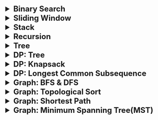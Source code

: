 <details >
 <summary style="font-size: x-large; font-weight: bold">Binary Search</summary>

<details >
 <summary style="font-size: large; font-weight: bold">Concept</summary>

![BinarySearch_1.jpg](images/BinarySearch_1.jpg)
</details>


<details >
 <summary style="font-size: large; font-weight: bold">Important Examples</summary>

<details >
 <summary style="font-size: medium; font-weight: bold">1. First & Last Occurrence of a Element / Count of an Element</summary>

![BinarySearch_2.jpg](images/BinarySearch_2.jpg)
</details>


<details >
 <summary style="font-size: medium; font-weight: bold">2. Number of times a Sorted Array is Rotated</summary>

![img_3.png](img_3.png)
</details>


<details >
 <summary style="font-size: medium; font-weight: bold">3. Find element in Rotated Sorted Array</summary>

![img_4.png](img_4.png)
</details>


<details >
 <summary style="font-size: medium; font-weight: bold">4. Searching in a Nearly Sorted Array</summary>

![img_5.png](img_5.png)
</details>


<details >
 <summary style="font-size: medium; font-weight: bold">5. Find position of an element in a Infinite Sorted Array</summary>

![img_6.png](img_6.png)
</details>


<details >
 <summary style="font-size: medium; font-weight: bold">6. Index of First 1 in a Binary Sorted Infinite Array</summary>

![img_7.png](img_7.png)
</details>


<details >
 <summary style="font-size: medium; font-weight: bold">8. Peak Element</summary>

![img_8.png](img_8.png)
</details>


<details >
 <summary style="font-size: medium; font-weight: bold">9. Find Maximum element in Bitonic Array</summary>

![img_9.png](img_9.png)
</details>


<details >
 <summary style="font-size: medium; font-weight: bold">10. Search an element in Bitonic Array</summary>

![img_10.png](img_10.png)
</details>

<details >
 <summary style="font-size: medium; font-weight: bold">11. Search in Row-wise & Column-wise Sorted Array</summary>

![img_11.png](img_11.png)
</details>

</details>

</details>





<details >
 <summary style="font-size: x-large; font-weight: bold">Sliding Window</summary>

<details >
 <summary style="font-size: large; font-weight: bold">Concept</summary>

![img_12.png](img_12.png)

### Fixed Size Window Template
![img_13.png](img_13.png)

### Variable Size Window Template
![img_14.png](img_14.png)

</details>


<details >
 <summary style="font-size: large; font-weight: bold">Important Examples</summary>

<details >
 <summary style="font-size: medium; font-weight: bold">1. Maximum Sum Subarray of Size K</summary>

![img_15.png](img_15.png)
</details>


<details >
 <summary style="font-size: medium; font-weight: bold">2. First -ve number in every window of size K</summary>

![img_16.png](img_16.png)
</details>


<details >
 <summary style="font-size: medium; font-weight: bold">3. Minimum Window Substring</summary>

- Using variable sliding window
- Time - O(|s|)
- Space - O(|t|)
- Very good question

**Identification :**
1. Involves string & substring
2. Condition given
3. Minimize window size K



</details>

</details>

</details>







<details >
 <summary style="font-size: x-large; font-weight: bold">Stack</summary>

<details >
 <summary style="font-size: large; font-weight: bold">Concept</summary>

![Stack_1.jpg](images/Stack_1.jpg)

**Identification:**
1. There is high probability that stack questions are on `ARRAY`.
2. Reducing time complexity from `O(n ^ 2) to O(n)`
3. Two FOR loop where `j is dependent on i`.
</details>


<details >
 <summary style="font-size: large; font-weight: bold">Important Examples</summary>

<details >
 <summary style="font-size: medium; font-weight: bold">1. Nearest Greater to Right / Next Largest Element</summary>

![Stack_2.jpg](images/Stack_2.jpg)
![Stack_3.jpg](images/Stack_3.jpg)
</details>


<details >
 <summary style="font-size: medium; font-weight: bold">3. Stock Span Problem</summary>

![Stack_4.jpg](images/Stack_4.jpg)
</details>


<details >
 <summary style="font-size: medium; font-weight: bold">4. Maximum Area Histogram</summary>

![Stack_5.jpg](images/Stack_5.jpg)
</details>


<details >
 <summary style="font-size: medium; font-weight: bold">5. Max Area Rectangle in Binary Matrix</summary>

![Stack_6.jpg](images/Stack_6.jpg)
</details>


<details >
 <summary style="font-size: medium; font-weight: bold">6. Rain Water Trapping</summary>

![Stack_7.jpg](images/Stack_7.jpg)
</details>


<details >
 <summary style="font-size: medium; font-weight: bold">7. Minimum Element in Stack</summary>

![Stack_8.jpg](images/Stack_8.jpg)
![Stack_9.jpg](images/Stack_9.jpg)
![Stack_10.jpg](images/Stack_10.jpg)
</details>

</details>
</details>







<details >
 <summary style="font-size: x-large; font-weight: bold">Recursion</summary>

<details >
 <summary style="font-size: large; font-weight: bold">Concept</summary>

![img.png](img.png)

**Input-Output Method**
![img_1.png](img_1.png)

**IBH(Induction - Base Condition - Hypothesis)**
![img_2.png](img_2.png)

Referred Video: https://youtube.com/playlist?list=PL_z_8CaSLPWeT1ffjiImo0sYTcnLzo-wY&si=0Xck63pHJ1y7DBp4
</details>

<details >
 <summary style="font-size: large; font-weight: bold">Important Examples</summary>

<details >
 <summary style="font-size: medium; font-weight: bold">1. Height of Binary Tree</summary>

![Recursion_3.jpg](images/Recursion_3.jpg)

```js
/**
 * Definition for a binary tree node.
 * function TreeNode(val, left, right) {
 *     this.val = (val===undefined ? 0 : val)
 *     this.left = (left===undefined ? null : left)
 *     this.right = (right===undefined ? null : right)
 * }
 */
/**
 * @param {TreeNode} root
 * @return {number}
 */

 let res = 0;
var maxDepth = function(root) {
    if(!root)
        return 0;

    solve(root);

    const ans = res;
    res = 0;


    return ans;
};

function solve(root) {
    //Base Condition
    if(!root)
        return 0;

    //Hypothesis
    const lh = solve(root.left);
    const rh = solve(root.right);

    //Induction
    const temp = Math.max(lh, rh) + 1;
    res = Math.max(temp, res);

    return temp;
}
```

Leetcode: https://leetcode.com/problems/maximum-depth-of-binary-tree/
Referred Video: https://www.youtube.com/watch?v=aqLTbtWh40E&list=PL_z_8CaSLPWeT1ffjiImo0sYTcnLzo-wY&index=5
</details>

<details >
 <summary style="font-size: medium; font-weight: bold">2. Sort An Array </summary>

![Recursion_4.jpg](images/Recursion_4.jpg)

#### Recursion
```js
/**
 * @param {number[]} nums
 * @return {number[]}
 */
var sortArray = function(nums) {
    //Base Condition
    if(nums.length === 1)
        return nums;
    
    //Hypothesis(reducing input & calling again)
    const temp = nums.pop();
    sortArray(nums);

    //Induction
    insert(nums, temp);
    
    return nums;
};

function insert(arr, val) {
    //Base Condition
    const len = arr.length;
    if(len === 0 || val >= arr[len - 1]){
        arr.push(val);
        return;
    }

    //Hypothesis(reducing input & calling again)
    const temp = arr.pop();
    insert(arr, val);

    //Induction
    arr.push(temp);
}
```

#### Merge Sort

````js
/**
 * @param {number[]} nums
 * @return {number[]}
 */
function sortArray(nums) {
    const len = nums.length;
    mergeSort(0, len - 1, nums);
    
    return nums;
};

function mergeSort(p, r, nums) {
    if(p < r){
        const q = Math.floor((p + r) / 2);
        mergeSort(p, q, nums);
        mergeSort(q + 1, r, nums);
        merge(p, q, r, nums);
    }
}

function merge(p, q, r, nums) {
    const len1 = (q - p) + 2;
    const len2 = (r - q) + 1;

    const arr1 = new Array(len1);
    const arr2 = new Array(len2);

    for(let i = 0; i < len1 - 1; i++){
        arr1[i] = nums[p + i];
    }
    arr1[len1 - 1] = Infinity;


    for(let i = 0; i < len2 - 1; i++){
        arr2[i] = nums[q + i + 1];
    }
    arr2[len2 - 1] = Infinity;

    let i = 0;
    let j = 0;
    let k = p;

    while(k <= r){
        if(arr1[i] <= arr2[j]){
            nums[k] = arr1[i];
            i++;
        }
        else{
            nums[k] = arr2[j];
            j++;
        }
        k++;
    }
}
````
Leetcode: https://leetcode.com/problems/sort-an-array/
<br>
Referred Video: https://www.youtube.com/watch?v=AZ4jEY_JAVc&list=PL_z_8CaSLPWeT1ffjiImo0sYTcnLzo-wY&index=6
</details>


<details >
 <summary style="font-size: medium; font-weight: bold">3. Sort a Stack </summary>

![Recursion_5.jpg](images/Recursion_5.jpg)
![Recursion_6.jpg](images/Recursion_6.jpg)
</details>


<details >
 <summary style="font-size: medium; font-weight: bold">4. Delete Middle Element of a Stack</summary>

![Recursion_7.jpg](images/Recursion_7.jpg)
![Recursion_8.jpg](images/Recursion_8.jpg)

- Using recursion
- Time -` O(n / 2)`
- Space - `O(n / 2)`

1. **Identification :** Deleting without extra space possible only through recursion.
2. **Approach :** Able to reduce the input size to solve the problem, so **IBH**
</details>


<details >
 <summary style="font-size: medium; font-weight: bold">5. Reverse a Stack</summary>

Question: https://www.geeksforgeeks.org/problems/reverse-a-stack/1

![Recursion_9.jpg](images/Recursion_9.jpg)
![Recursion_10.jpg](images/Recursion_10.jpg)

- Time - `O(n)`
- Space - `O(1)` or Auxiliary space - `O(n)`

1. **Identification :** Reversing without extra space only possible with stack.
2. **Approach :** Able to reduce input sixe to solve the problem, so **IBH**.

```js
class Solution {
    //Function to reverse a string.
    reverse(s) {
        //Base Condition
        if(s.length === 0)
            return;
            
        //Hypothesis
        const temp = s.pop();
        this.reverse(s);
        
        //Induction
        this.insert(s, temp);
    }
    
    insert(s, val) {
        //Base Condition
        if(s.length === 0){
            s.push(val);
            return;
        }
        
        //Hypothesis
        const temp = s.pop();
        this.insert(s, val);

        //Induction
        s.push(temp);
    }
}
```


My Java solution(Different from above notes because of question return type, but same time & space complexity)
```js
class Solution
{ 
    
    static ArrayList<Integer> reverse(Stack<Integer> s)
    {
        ArrayList<Integer> res = new ArrayList<>();
        
        return reverseStack(s, res);
    }
    
    static ArrayList<Integer> reverseStack(Stack<Integer> s,
    ArrayList<Integer> res){
        /** Base Condition **/
        if(s.isEmpty())
            return new ArrayList<>();
            
        /** Induction **/
        int temp = s.pop();
        res.add(temp);
            
        /** Hypothesis **/  
        reverseStack(s, res);
        
        return res;
    }
}
```
</details>


<details >
 <summary style="font-size: medium; font-weight: bold">6. Kth Symbol in Grammar</summary>


1. My TLE Solution:
```js
/**
 * @param {number} n
 * @param {number} k
 * @return {number}
 */
 let s = '0';
var kthGrammar = function(n, k) {
    getFullString(1, n);

    const res = Number(s[k - 1]);
    s = '0';

    return res;
};

function getFullString(input, n){
    if(input === n)
        return;

    getFullString(input + 1, n);

    const arr = s.split('');

    s = '';
    for(let a of arr){
        if(a === '0')
            s += '01';
        else
            s += '10';
    }

    return;
}
```

2.

![Recursion_11.jpg](images/Recursion_11.jpg)

- Recursion
- Time - `O(n / 2)`
- Space - Auxiliary space `O( n / 2)`
1. **Identification :** Problem itself is defined **recursively**.
2. **Approach :** Reducing input size we are able to solve the problem, so **IBH**
```js
/**
 * @param {number} n
 * @param {number} k
 * @return {number}
 */
var kthGrammar = function(n, k) {
    //Base Condition
    if(n === 1 && k === 1)
        return 0;

    const mid = Math.floor(Math.pow(2, n - 1) / 2);

    //Induction (Here If else statement is induction)
    if(k <= mid){
        //Hypothesis 
        return kthGrammar(n - 1, k);
    } 
    else{
        //Hypothesis
        /*In case k bigger than mid we need to return Complementary value*/
        return kthGrammar(n - 1, k - mid) === 0 ? 1 : 0;
    }
};
```
</details>


<details >
 <summary style="font-size: medium; font-weight: bold">7. Tower of Hanoi</summary>

![img_31.png](img_31.png)

![Recursion_12.jpg](images/Recursion_12.jpg)

```js
function towerOfHanoi(N){
    solve(1, 2, 3, N);
}

function solve(s, h, d, N){
    //Base Condition
    if(N === 1){
        console.log("Move plate from " + s + " to " + d);
        return;
    }
    
    //Hypothesis
    /* Here we are first moving N - 1 plate from source
    to helper box*/
    solve(s, d, h, N - 1);
    
    //Induction
    console.log("Move plate from " + s + " to " + d);
    /* After we move last plate to right place we will move remaining 
    N - 1 plate from helper to destination*/
    solve(h, s, d, N - 1);
    
    return;
}
```

Input:
```js
console.log("Number of plate = 1");
towerOfHanoi(1);

console.log("");

console.log("Number of plate = 2");
towerOfHanoi(2);

console.log("");

console.log("Number of plate = 3");
towerOfHanoi(3);
```

Output:
```bash
Number of plate = 1
Move plate from 1 to 3

Number of plate = 2
Move plate from 1 to 2
Move plate from 1 to 3
Move plate from 2 to 3

Number of plate = 3
Move plate from 1 to 3
Move plate from 1 to 2
Move plate from 3 to 2
Move plate from 1 to 3
Move plate from 2 to 1
Move plate from 2 to 3
Move plate from 1 to 3
```

Visual: https://www.mathsisfun.com/games/towerofhanoi.html
</details>


<details >
 <summary style="font-size: medium; font-weight: bold">8. Print Subsets / Print Powersets</summary>

Question: https://leetcode.com/problems/subsets/description/
![img_32.png](img_32.png)

**Recursive Solution:**

![Recursion_13.jpg](images/Recursion_13.jpg)

- Time - `O(2 ^ N)`
- Space - Auxiliary Space `O(2 ^ N)`
1. Identification - It involves choice & decision whether to add a value to result list or not, so **recursion**.
2. Approach - It involves decision in each step, so **Input-Output** method.
```js
/**
 * @param {number[]} nums
 * @return {number[][]}
 */
var subsets = function(nums) {
    let res = [];

    solve(nums, [], res);

    return Array.from(res);
};

function solve(input, output, res){
    if(input.length === 0){
        res.push(output);
        return;
    }
        
    const temp = input.shift();
    
    /* using spread operator is important because if same input is
    * passed then second `solve` function won't even run because 
    * input will be empty by the it reaches second `solve`*/
    solve([...input], [...output], res);
    solve([...input], [...output, temp], res);
}
```

**Iterative Solution:**
```js
/**
 * @param {number[]} nums
 * @return {number[][]}
 */
var subsets = function(nums) {
    const res = [];

    res.push([]);

    for(let num of nums){
        const len = res.length;

        for(let i = 0; i < len; i++){
            const subset = [...res[i]];
            subset.push(num);
            res.push(subset);
        }
    }

    return res;
};
```
</details>


<details >
 <summary style="font-size: medium; font-weight: bold">9. Print Unique Subsets & Variations</summary>

Question: https://leetcode.com/problems/subsets-ii/description/
![img_33.png](img_33.png)

**Recursive Solution:**
![Recursion_14.jpg](images/Recursion_14.jpg)

- Time - `O(2 ^ N)`
- Space - Auxiliary space `O(2N * X)`, X = Length of each subset.
1. Identification : In here each step we need to make choice & decision, so recursion
2. Approach : Since in each step we are making decision, so **Input-Output** method

```js
/**
 * @param {number[]} nums
 * @return {number[][]}
 */
var subsetsWithDup = function(nums) {
    const set = new Set();

    solve(nums, [], set);

    const res = [];
    for(let [s] of set.entries())
        res.push(JSON.parse(s));

    return res;
};


function solve(input, output, set){
    if(input.length === 0){
        /* Here two thing to note:-
        1. Since Array are not primitive type hence using Stringifying
        is important to remove duplicate ones.
        2. Also `sorting` is important to get same value when numbers in
        array are shuffled */
        set.add(JSON.stringify(output.sort()));
        return;
    }

    const temp = input.shift();

    solve([...input], [...output], set);
    solve([...input], [...output, temp], set);
}
```

**Iterative Solution:**
```js
/**
 * @param {number[]} nums
 * @return {number[][]}
 */
var subsetsWithDup = function(nums) {
    const set = new Set();
    set.add(JSON.stringify([]))

    for(let num of nums){
        const newSet = new Set(set)

        for(let s of newSet){
            const subset = [...JSON.parse(s)];
            subset.push(num);
            set.add(JSON.stringify(subset.sort()));
        }
    }

    const res = [];

    for(let s of set.keys()){
        res.push(JSON.parse(s));
    }

    return res;
};
```
</details>


<details >
 <summary style="font-size: medium; font-weight: bold">10. Permutation with Spaces</summary>

Question: https://www.geeksforgeeks.org/problems/permutation-with-spaces3627/1
![img_34.png](img_34.png)

![Recursion_15.jpg](images/Recursion_15.jpg)
![Recursion_16.jpg](images/Recursion_16.jpg)

- Time - `O(2 ^ N)`
- Space -
1. Identification : In each step we need to make choice & decision, so recursion
2. Approach : Since each step involves decision, **Input-Output** method

```js
/**
 * @param {string} s
 * @return {string[]}
 */
class Solution {
  permutation(s) {
    const result = [];
    
    this.solve(s.slice(1), s[0], result);
    
    return result;
  }
  
  solve(input, output, result){
      if(input.length === 0){
          result.push(output);
          return;
      }
       
      const c = input[0];
      
      this.solve(input.slice(1), `${output} ${c}`, result);
      this.solve(input.slice(1), `${output}${c}`, result);
  }
}
```
</details>


<details >
 <summary style="font-size: medium; font-weight: bold">11. Permutation with Case Change</summary>

![Recursion_17.jpg](images/Recursion_17.jpg)
</details>


<details >
 <summary style="font-size: medium; font-weight: bold">12. Letter Case Permutation</summary>

Question: https://leetcode.com/problems/letter-case-permutation/description/
![img_35.png](img_35.png)


![Recursion_18.jpg](images/Recursion_18.jpg)
![Recursion_19.jpg](images/Recursion_19.jpg)

- Time - `O(2 ^ N)`
- Space -
1. Identification : In each step we need to make choices & decision, so **recursion**.
2. Approach : Since evry step involves descision making, so **Input-Output** method.

```js
/**
 * @param {string} s
 * @return {string[]}
 */
var letterCasePermutation = function(s) {
    const set = new Set();

    solve(s, '', set);

    return Array.from(set);
};

function solve(input, output, res){
    if(input.length === 0){
        res.add(output);
        return;
    }

    const c = input[0];

    if(c.charAt(0) >= '0' && c.charAt(0) <= '1'){
        solve(input.slice(1), `${output}${c}`, res);
    }
    else{
        solve(input.slice(1), `${output}${c.toLowerCase()}`, res);
        solve(input.slice(1), `${output}${c.toUpperCase()}`, res);
    }
}
```
</details>


<details >
 <summary style="font-size: medium; font-weight: bold">13. Generate All Balanced Parenthesis</summary>

Question: https://leetcode.com/problems/generate-parentheses/description/
![img_36.png](img_36.png)

![Recursion_20.jpg](images/Recursion_20.jpg)
![Recursion_21.jpg](images/Recursion_21.jpg)

- Time -
- Space -
1. Identification : In each step we need to make choice & decision, so recusrion.
2. Approach : Since each step involves decsion making, so **Input-Output** method.
```js
/**
 * @param {number} n
 * @return {string[]}
 */
var generateParenthesis = function(n) {
    const res = [];

    solve(n, n, '', res);

    return res;
};

function solve(open, close, output, res){
    if(open === 0 && close === 0){
        res.push(output);
        return;
    }

    if(open > 0)
        solve(open - 1, close, `${output}(`, res);
    
    if(close > 0 && close > open)
        solve(open, close - 1, `${output})`, res);
}
```
</details>


<details >
 <summary style="font-size: medium; font-weight: bold">14. Print N-bit Binary Numbers having more 1's than 0's for any Prefix</summary>


Question: https://www.geeksforgeeks.org/problems/print-n-bit-binary-numbers-having-more-1s-than-0s0252/1
![img_37.png](img_37.png)

![Recursion_22.jpg](images/Recursion_22.jpg)
![Recursion_23.jpg](images/Recursion_23.jpg)

- Time - `O(2 ^ N)`
- Space - `O(2 ^ N)`
1. Identification : In this we need to make **choices & decision** to whether add 1 or 0 in result string.
2. Approach : Through decision we able to make recusrion tree, so **Input-Output** Method

```js
/**
 * @param {number} N
 * @return {string[]}
*/

class Solution {
    NBitBinary(n){
       let res = [];
       
       this.solve(n, n, n, '', res);
       
       return res;
    }
    
    solve(oneCount, zeroCount, n, output, res){
        if(output.length === n){
            res.push(output);
            return;
        }
        
        this.solve(oneCount - 1, zeroCount, n, `${output}1`, res);
        
        if(zeroCount > oneCount)
            this.solve(oneCount, zeroCount - 1, n, `${output}0`, res);
    }
}
```
</details>

<details >
 <summary style="font-size: medium; font-weight: bold">15. Josephus Problem</summary>


Question: https://www.geeksforgeeks.org/problems/game-of-death-in-a-circle1840/1
![img_38.png](img_38.png)

![Recursion_24.jpg](images/Recursion_24.jpg)

1. Identification : Problem defined recursively, so recursion.
2. Approach : **Recursively defined problem** are mostly solved through **IBH**, also reducing input in each step solves the problem
3. **Note** : Simply reducing input here won't work we need to **modify input** in order apply IBH.

```js
class Solution {
    safePos(n, k) {
        const arr = [];
        
        for(let i = 1; i <= n; i++)
            arr.push(i);
            
        return this.solve(arr, k - 1, 0);
    }
    
    solve(arr, k, start) {
        //Base Condition
        if(arr.length === 1){
            return arr[0];
        }
        
        //Hypothesis
        const pos = (start + k) % arr.length;
        arr.splice(pos, 1);
        
        return this.solve(arr, k, pos);
    }
}
```
</details>

</details>
</details>





<details >
 <summary style="font-size: x-large; font-weight: bold">Tree</summary>

<details >
 <summary style="font-size: large; font-weight: bold">Concept</summary>
</details>


<details >
 <summary style="font-size: large; font-weight: bold">Important Examples</summary>


<details >
 <summary style="font-size: medium; font-weight: bold">01. Vertical Order Traversal & Top/Bottom View Of Binary Tree</summary>


<details >
 <summary style="font-size: small; font-weight: bold">1. Vertical Order Traversal</summary>

Question: https://leetcode.com/problems/vertical-order-traversal-of-a-binary-tree/description/
![img_39.png](img_39.png)

```js
/**
 * Definition for a binary tree node.
 * function TreeNode(val, left, right) {
 *     this.val = (val===undefined ? 0 : val)
 *     this.left = (left===undefined ? null : left)
 *     this.right = (right===undefined ? null : right)
 * }
 */
/**
 * @param {TreeNode} root
 * @return {number[][]}
 */
var verticalTraversal = function(root) {
    const res = [];
    const map = new Map();
    
    populate(root, 0, 0, map);

    /* 1. Since Map retain the sequence it added value, therefore sorting required
       2. We need to write arrow func in sort func because it will sort in alphabetical order*/
    const sortedByOrderMap = new Map([...map.entries()].sort((a, b) => a[0] - b[0]));

    for(let [key, val] of Array.from(sortedByOrderMap.entries())){
        const valLevelArr = val;

        /******* First sorting array value-wise, then in second step level-wise
            (Very important it should be done in this way only) ********/
        /*Below logic will take care same value at same level*/
        valLevelArr.sort((a, b) => a[0] - b[0]);
        valLevelArr.sort((a, b) => a[1] - b[1]);

        const temp = [];
        for(let valLevel of valLevelArr){
            temp.push(valLevel[0]);
        }

        res.push(temp);
    }
    
    return res;
};

function populate(root, order, level, map){
    if(!root)
        return;

    if(!map.has(order))
        map.set(order, []);
    
    map.get(order).push([root.val, level]);

    populate(root.left, order - 1, level + 1, map);
    populate(root.right, order + 1, level + 1, map);
}
```
</details>

<details >
 <summary style="font-size: small; font-weight: bold">2. Bottom View of Binary Tree</summary>

Question: https://www.geeksforgeeks.org/problems/bottom-view-of-binary-tree/1
![img_40.png](img_40.png)

```js
class Solution
{
    //Function to return a list containing the bottom view of the given tree.
    bottomView(root)
    {
        const res = [];
        const map = new Map();
        
        this.populate(root, 0, 0, map);
        
        const mapSortedByOrder = new Map([...map.entries()].sort((a, b) => a[0] - b[0]));
        
        for(let [key, val] of Array.from(mapSortedByOrder.entries())){
            const valLevelArr = val;
            
            // valLevelArr.sort((a, b) => a[0] - b[0]);
            valLevelArr.sort((a, b) => a[1] - b[1]);
            
            res.push(valLevelArr[valLevelArr.length - 1][0]);
        }
        
        return res;
    }
    
    populate(root, order, level, map){
        if(!root)
            return;
            
        if(!map.has(order))
            map.set(order, []);
        
        map.get(order).push([root.data, level]);
        
        this.populate(root.left, order - 1, level + 1, map);
        this.populate(root.right, order + 1, level + 1, map);
    }
}
```
</details>


<details >
 <summary style="font-size: small; font-weight: bold">3. Top View of Binary Tree</summary>

Question: https://www.geeksforgeeks.org/problems/top-view-of-binary-tree/1
![img_41.png](img_41.png)

```js
class Solution
{
    topView(root)
    {
        const res = [];
        const map = new Map();
        
        this.populate(root, 0, 0, map);
        
        const mapSortedByOrder = new Map([...map.entries()].sort((a, b) => a[0] - b[0]));
        
        for(let [key, val] of Array.from(mapSortedByOrder.entries())){
            const valLevelArr = val;
            
            // valLevelArr.sort((a, b) => a[0] - b[0]);
            valLevelArr.sort((a, b) => a[1] - b[1]);
            
            res.push(valLevelArr[0][0]);
        }
        
        return res;
    }
    
    populate(root, order, level, map){
        if(!root)
            return;
            
        if(!map.has(order))
            map.set(order, []);
        
        map.get(order).push([root.data, level]);
        
        this.populate(root.left, order - 1, level + 1, map);
        this.populate(root.right, order + 1, level + 1, map);
    }
}
```
</details>

</details>

<details >
 <summary style="font-size: medium; font-weight: bold">02. Lowest Common Ancestor of a Binary Tree / Binary Search Tree</summary>

### 1. Binary Tree
Question: https://leetcode.com/problems/lowest-common-ancestor-of-a-binary-tree/description/
![img_42.png](img_42.png)

```js
/**
 * Definition for a binary tree node.
 * function TreeNode(val) {
 *     this.val = val;
 *     this.left = this.right = null;
 * }
 */
/**
 * @param {TreeNode} root
 * @param {TreeNode} p
 * @param {TreeNode} q
 * @return {TreeNode}
 */
var lowestCommonAncestor = function(root, p, q) {
    /**Why we are return node as soon as we found because
    if next node is its child then current node itself will be
    returned. If it is not in child node but sibling then node
    parent will be LCA
     */
    if(!root || root === p || root === q)
        return root;

    const left = lowestCommonAncestor(root.left, p, q);
    const right = lowestCommonAncestor(root.right, p, q);

    if(left && right)
        return root;
    
    if(left || right)
        return left ? left : right;

    return null;
};
```


### 2. Binary Search Tree

Question: https://leetcode.com/problems/lowest-common-ancestor-of-a-binary-search-tree/description/
![img_43.png](img_43.png)

**Above Binary solution will also work on BST**
```js
/**
 * Definition for a binary tree node.
 * function TreeNode(val) {
 *     this.val = val;
 *     this.left = this.right = null;
 * }
 */

/**
 * @param {TreeNode} root
 * @param {TreeNode} p
 * @param {TreeNode} q
 * @return {TreeNode}
 */
var lowestCommonAncestor = function(root, p, q) {
    if(!root)
        return root;
    
    const val = root.val

    if(p.val > val && q.val > val)
        return lowestCommonAncestor(root.right, p, q);

    if(p.val < val && q.val < val)
        return lowestCommonAncestor(root.left, p, q);

    return root;
};
```
</details>


<details >
 <summary style="font-size: medium; font-weight: bold">03. Burning Tree</summary>

Question: 
![img_57.png](img_57.png)

Referred Video: https://www.youtube.com/watch?v=2r5wLmQfD6g
```js
/*
class Node
{
    constructor(x){
        this.key=x;
        this.left=null;
        this.right=null;
    }
}
*/
/**
 * @param {Node} root
 * @param {number} target
 * @return {number}
*/
class Solution {
  	minTime(root,target){
  	    let res = 0;
  		const parentMap = new Map();
  		this.fillParentMap(root, parentMap);
  		
  		// console.log("parentMap ", parentMap)
  		
  		const queue = [];
  		const visited = new Map();
  		
  		const targetNode = this.getTargetNode(root, target);
  		// console.log("targetNode : ", targetNode)
  		
  		queue.push([targetNode, 0]);
  	
  		
  		while(queue.length !== 0){
  		    const currTime = queue[0][1];
  		    res = currTime;
  		    
  		    while(queue.length !== 0 && queue[0][1] === currTime){
  		        const [node, time] = queue.shift();
  		        // console.log("node : ", node)
  		        visited.set(node, true);
  		        
  		        if(node.left && !visited.has(node.left))
  		            queue.push([node.left, currTime + 1])
  		            
  		        if(node.right && !visited.has(node.right))
  		            queue.push([node.right, currTime + 1])
  		            
  		        // console.log("parentMap.get(node) : ", parentMap.get(node))
  		        if(parentMap.get(node) && !visited.has(parentMap.get(node)))
  		            queue.push([parentMap.get(node), currTime + 1])
  		    }
  		}
  		
  		return res;
  		
  	}
  	
  	getTargetNode(root, target) {
  	    if(!root)
  	        return null;
  	        
  	    if(root.key === target)
  	        return root
  	        
  	    const l = this.getTargetNode(root.left, target);
  	    const r = this.getTargetNode(root.right, target);
  	    
  	    return l || r;
  	}
  	
  	fillParentMap(root, map) {
  	    if(!root)
  	        return;
  	        
  	    if(root.left)
  	        map.set(root.left, root);
  	        
  	    if(root.right)
  	        map.set(root.right, root);
  	      
  	    this.fillParentMap(root.left, map);
  	    this.fillParentMap(root.right, map);
  	}
}
```
</details>

</details>

</details>








<details >
 <summary style="font-size: x-large; font-weight: bold">DP: Tree</summary>

<details >
 <summary style="font-size: large; font-weight: bold">Concept</summary>

The **diameter of a binary tree** is the length of the longest path between any two nodes in a tree. This path may or may not pass through the root.
![DP On Tree_1.jpg](images/DPOnTree_1.jpg)

**Identification:** To solve this question we need to traverse through each node and on each node we need to check its
left and right tree height to find the longest path. Hence, we need to apply DP on tree here

**General Syntax:**
![DP On Tree_2.jpg](images/DPOnTree_2.jpg)

Points to understand:
1. **Hypothesis**: We don't have to care how we are getting answer from these steps, we just know that 
we will get answer for `left` and `right` **subtree,** and we will use them in an induction step
2. **Induction:** Here we need to check whether the `final result` passes through the `current node` or not
   1. We will first calculate `temp` result 
   2. Then we will compare whether it is better than the result we can get from the `current node` if the `final result` pass through it
   3. Then we will compare with the `final result` and update it accordingly

Referred Video: https://youtube.com/playlist?list=PL_z_8CaSLPWfxJPz2-YKqL9gXWdgrhvdn&si=qpaVRPrWeRK9IA2I
</details>

<details >
 <summary style="font-size: large; font-weight: bold">Important Examples</summary>


<details >
 <summary style="font-size: medium; font-weight: bold">01. Diameter of a Binary Tree</summary>

![DP On Tree_3.jpg](images/DPOnTree_3.jpg)
![DP On Tree_4.jpg](images/DPOnTree_4.jpg)

```js
/**
 * Definition for a binary tree node.
 * function TreeNode(val, left, right) {
 *     this.val = (val===undefined ? 0 : val)
 *     this.left = (left===undefined ? null : left)
 *     this.right = (right===undefined ? null : right)
 * }
 */
/**
 * @param {TreeNode} root
 * @return {number}
 */
 let res = 0;
var diameterOfBinaryTree = function(root) {
    if(!root)
        return 0;

    solve(root);

    /**
    Since each node return height as 1 so we 
    need to reduce 1 from final result
    **/
    const ans = res - 1;

    /**
    Since we are using same variable 
    hence resetting is required
    **/
    res = 0;

    return ans;
};

function solve(root) {
    // BASE CONDITION
    if(!root)
        return 0;

     // HYPOTHESIS
    const lh = solve(root.left);
    const rh = solve(root.right);

      // INDUCTION
    const temp = Math.max(lh, rh) + 1;
    const max = Math.max(temp, lh + rh + 1);
    res = Math.max(res, max);

    return temp;
}
```

Points to understand:
1. **Hypothesis**: We don't have to care how we are getting answer from these steps, we just know that
   we will get answer for `left` and `right` **subtree,** and we will use them in an induction step
2. **Induction:** Here we need to check whether the `final result` passes through the `current node` or not
   1. We will first calculate `temp` result
   2. Then we will compare whether it is better than the result we can get from the `current node` if the `final result` pass through it
   3. Then we will compare with the `final result` and update it accordingly

Leetcode: https://leetcode.com/problems/diameter-of-binary-tree/
</details>


<details >
 <summary style="font-size: medium; font-weight: bold">02. Maximum Path Sum</summary>

### 1. From any node to any node
![DP On Tree_5.jpg](images/DPOnTree_5.jpg)
```js
/**
 * Definition for a binary tree node.
 * function TreeNode(val, left, right) {
 *     this.val = (val===undefined ? 0 : val)
 *     this.left = (left===undefined ? null : left)
 *     this.right = (right===undefined ? null : right)
 * }
 */
/**
 * @param {TreeNode} root
 * @return {number}
 */
 let res = -Infinity;
var maxPathSum = function(root) {
    if(!root)
        return 0;

    solve(root);

    const finalResult = res;
    res = -Infinity;

    return finalResult;
};


function solve(root){
    //Base Condition
    if(!root)
        return 0;

    //Hypothesis
    const l = solve(root.left);
    const r = solve(root.right);

    //Induction
    const temp = Math.max(l, r) + root.val;
    const ans = Math.max(temp, l + r + root.val);
    res = Math.max(res, ans);

    /*Since we need maximum path sum from any node to any node, therefore
    child node can skip sending its value to parent if it is negative*/
    return temp < 0 ? 0 : temp;
}
```

Points to understand:
1. **Hypothesis**: We don't have to care how we are getting answer from these steps, we just know that
   we will get answer for `left` and `right` **subtree,** and we will use them in an induction step
2. **Induction:** Here we need to check whether the `final result` passes through the `current node` or not
   1. We will first calculate `temp` result
   2. Then we will compare whether it is better than the result we can get from the `current node` if the `final result` pass through it
   3. Then we will compare with the `final result` and update it accordingly

Leetcode: https://leetcode.com/problems/binary-tree-maximum-path-sum/description/
<br>
Referred Video: https://www.youtube.com/watch?v=Osz-Vwer6rw&list=PL_z_8CaSLPWfxJPz2-YKqL9gXWdgrhvdn&index=4

### 2. From leaf node to leaf node

```js
/**
 * Definition for a binary tree node.
 * function TreeNode(val, left, right) {
 *     this.val = (val===undefined ? 0 : val)
 *     this.left = (left===undefined ? null : left)
 *     this.right = (right===undefined ? null : right)
 * }
 */
/**
 * @param {TreeNode} root
 * @return {number}
 */
let res = -Infinity;
var maxPathSum = function(root) {
   if(!root)
      return 0;

   solve(root);

   const finalResult = res;
   res = -Infinity;

   return finalResult;
};


function solve(root){
   //Base Condition
   if(!root)
      return 0;

   //Hypothesis
   const l = solve(root.left);
   const r = solve(root.right);

   //Induction
   const temp = Math.max(l, r) + root.val;
   const ans = Math.max(temp, l + r + root.val);
   res = Math.max(res, ans);

   /*Since we need maximum path sum from leaf node to leaf node, therefore
   child node can't skip sending its value to parent if it is negative*/
   return temp;
}
```
**Since we need maximum path sum from leaf node to leaf node, therefore
child node can't skip sending its value to parent if it is negative**

Referred Video: https://www.youtube.com/watch?v=ArNyupe-XH0&list=PL_z_8CaSLPWfxJPz2-YKqL9gXWdgrhvdn&index=5
</details>
</details>

</details>







<details >
 <summary style="font-size: x-large; font-weight: bold">DP: Knapsack</summary>

<details >
 <summary style="font-size: large; font-weight: bold">Concept</summary>

<details >
 <summary style="font-size: medium; font-weight: bold">Hand Written Notes</summary>

![Knapsack_1.jpg](images/Knapsack_1.jpg)
![Knapsack_2.jpg](images/Knapsack_2.jpg)
![Knapsack_3.jpg](images/Knapsack_3.jpg)
![Knapsack_4.jpg](images/Knapsack_4.jpg)
![Knapsack_5.jpg](images/Knapsack_5.jpg)
![Knapsack_6.jpg](images/Knapsack_6.jpg)
![Knapsack_7.jpg](images/Knapsack_7.jpg)
![Knapsack_8.jpg](images/Knapsack_8.jpg)
![Knapsack_9.jpg](images/Knapsack_9.jpg)
![Knapsack_10.jpg](images/Knapsack_10.jpg)
</details>

### Dynamic Programming Introduction
![img_17.png](img_17.png)

### Knapsack Introduction
![img_18.png](img_18.png)

**BASE CONDITION :**
1. Base condition will be near valid/invalid input.
2. Base condition will always be formed in conjuction with both changing variable in problem like
-  ```js
   if(n == 0 || w == 0){ ........ }
   ```

-  ```js
   if(n - 1 == - 1){
        if(sum == 0){ ....... } else { ...... }
   }
   ```
![img_19.png](img_19.png)

**Note : We may need to maintain separate table to know whether DP is filled or not.**

![img_20.png](img_20.png)
![img_21.png](img_21.png)

![Knapsack_16.jpg](images/Knapsack_16.jpg)

</details>


<details >
 <summary style="font-size: large; font-weight: bold">Important Examples</summary>

### 1. 0 / 1 Knapsack
<details >
 <summary style="font-size: medium; font-weight: bold">1. Subset Sum</summary>

Question: https://www.geeksforgeeks.org/problems/subset-sum-problem-1611555638/1
![img_44.png](img_44.png)

![img_22.png](img_22.png)

[//]: # (### Note on Base Case: )

[//]: # (1. Okay Base Case)

[//]: # ()
[//]: # (Below Base case works well in this question, but if at `n = 0` & `sum = 0` )

[//]: # (we would expect different result then below base case will yield wrong result.)

[//]: # (Here expectation is `true` only at this time also hence it works)

[//]: # ()
[//]: # (```js)

[//]: # (/*If Sum is 0 then definetly there will be empty subset*/)

[//]: # ( if&#40;sum === 0&#41;)

[//]: # (  return true;)

[//]: # (  )
[//]: # ( /*If n is 0 and still sum is not 0 then subset does not exist*/)

[//]: # ( if&#40;n === 0 && sum > 0&#41; )

[//]: # (  return false;)

[//]: # (```)

[//]: # ()
[//]: # (2. Much Better Base Case would be)

[//]: # (```js)

[//]: # (/*We check for result only when n is 0, which means)

[//]: # (* we used all array element and then check for sum*/)

[//]: # (if&#40;n === 0&#41;{)

[//]: # (   if&#40;sum === 0&#41;)

[//]: # (      return true;)

[//]: # (   else)

[//]: # (      return false)

[//]: # (})

[//]: # (```)


### 1. Recursion

**Identification:** Since each time we are making choices whether to add a number to sum or not, also we have W which is sum here.

- Time - `O(2 ^ N) [TLE]`
- Space - `O(2 ^ N) [Auxiliary]`

```js
/**
 * @param {number[]} arr
 * @param {number} n
 * @param {number} sum
 * @return {boolean}
 */

class Solution {
    isSubsetSum(arr,n,sum){
        /*We check for result only when n is 0, which means
        * we used all array element and then check for sum*/
       if(n === 0){
          if(sum === 0)
             return true;
          else
             return false
       }
        
       if(arr[n - 1] <= sum){
           return this.isSubsetSum(arr, n - 1, sum - arr[n - 1]) ||
           this.isSubsetSum(arr, n - 1, sum);
       }
       else{
           return this.isSubsetSum(arr, n - 1, sum);
       }
    }
}
```
### 2. Memoization

- Time - `O(N * sum)`
- Space - `O(N * sum)`

```js
/**
 * @param {number[]} arr
 * @param {number} n
 * @param {number} sum
 * @return {boolean}
 */

class Solution {
    
    /*Initializing with -1 is important because it will act as
    visited or not*/
    dp = Array(101).fill(null).map(() => Array(10001).fill(-1));
    
    isSubsetSum(arr,n,sum){
       /*We check for result only when n is 0, which means
       * we used all array element and then check for sum*/
       if(n === 0){
          if(sum === 0)
             return true;
          else
             return false
       }
        
       if(this.dp[n][sum] !== -1) 
        return this.dp[n][sum]
        
       if(arr[n - 1] <= sum){
           return this.dp[n][sum] = this.isSubsetSum(arr, n - 1, sum - arr[n - 1]) ||
           this.isSubsetSum(arr, n - 1, sum);
       }
       else{
           return this.dp[n][sum] = this.isSubsetSum(arr, n - 1, sum);
       }
    }
}
```


### 3. Tabulation

- Time - `O(N * sum)`
- Space - `O(N * sum)`
```js
/**
 * @param {number[]} arr
 * @param {number} n
 * @param {number} sum
 * @return {boolean}
 */

class Solution {
    isSubsetSum(arr,N,sum){
        let dp = Array(N + 1).fill(null).map(() => Array(sum + 1).fill(false));

       /** Intialization:
        * Don't have to intialize all the position
        * with sum = 0 because it will be filled
        * automatically in for loop.
        **/
        dp[0][0] = true;
        
        for (let i = 1; i <= N; i++) {
            for (let j = 0; j <= sum; j++) {
                if (arr[i - 1] <= j) {
                    dp[i][j] = dp[i - 1][j - arr[i - 1]] || dp[i - 1][j];
                } else {
                    dp[i][j] = dp[i - 1][j];
                }
            }
        }
        
        return dp[N][sum];
    }
}
```
</details>


<details >
 <summary style="font-size: medium; font-weight: bold">2. Equal Sum Partition</summary>

Question: https://www.geeksforgeeks.org/problems/subset-sum-problem2014/1
![img_45.png](img_45.png)

![img_23.png](img_23.png)

**Identification :** Since each time we are making choices whether to add a number to sum or not, also we have W which is sum here.
- Using Tabulation DP
- Time -` O(Sum / 2 * n)`
- Space - `O(Sum / 2 * n)`

```js
/**
 * @param {number[]} arr
 * @param {number} n
 * @returns {boolean}
*/

class Solution {
    equalPartition(arr, n)
    {
        let sum = 0;
        
        for(let a of arr)
            sum += a;
            
        if(sum % 2 !== 0)
            return false;
        
        return this.isSubsetSum(arr, n, sum / 2);
    }
    
    isSubsetSum(arr,N,sum){
        let dp = Array(N + 1).fill(null).map(() => Array(sum + 1).fill(false));

       /** Intialization:
        * Don't have to intialize all the position
        * with sum = 0 because it will be filled
        * automatically in for loop.
        **/
        dp[0][0] = true;
        
        for (let i = 1; i <= N; i++) {
            for (let j = 0; j <= sum; j++) {
                if (arr[i - 1] <= j) {
                    dp[i][j] = dp[i - 1][j - arr[i - 1]] || dp[i - 1][j];
                } else {
                    dp[i][j] = dp[i - 1][j];
                }
            }
        }
        
        return dp[N][sum];
    }
}
```
</details>


<details >
 <summary style="font-size: medium; font-weight: bold">3. Count of Subsets Sum with a given Sum / Perfect Sum Problem</summary>

Question: https://www.geeksforgeeks.org/problems/perfect-sum-problem5633/1
![img_46.png](img_46.png)
![img_24.png](img_24.png)

[//]: # (**❌❌❌Below Base Case will not work in this question**)

[//]: # ()
[//]: # (Since at `n = 0` & `sum = 0` we are expecting `0` not `1`)

[//]: # (```js)

[//]: # (/*If Sum is 0 then definetly there will be empty subset*/)

[//]: # ( if&#40;sum === 0&#41;)

[//]: # (  return 1;)

[//]: # (  )
[//]: # ( /*If n is 0 and still sum is not 0 then subset does not exist*/)

[//]: # ( if&#40;n === 0 && sum > 0&#41; )

[//]: # (  return 0;)

[//]: # (```)

### 1. Recursion:
**Identification :** Since each time we are making choices whether to add a number to sum or not, also we have W which is sum here.

- Time - `O(2 ^ N) [TLE]`
- Space - `O(2 ^ N) [Auxiliary]`

```js
/**
 * @param {number[]} arr
 * @param {number} n
 * @param {number} sum
 * @return {number}
*/

class Solution {

    perfectSum(arr,n,sum){
        /*We check for result only when n is 0, which means
        * we used all array element and then check for sum*/
       if(n === 0){
          if(sum === 0)
             return 1;
          else
             return 0;
       }
        
        if(arr[n - 1] <= sum){
            return this.perfectSum(arr, n - 1, sum - arr[n - 1]) + 
            this.perfectSum(arr, n - 1, sum);
        }
        else{
            return this.perfectSum(arr, n - 1, sum);
        }
    }
}
```

### 2. Memoization
- Time - `O(N * sum)`
- Space - `O(N * sum)`

```js
/**
 * @param {number[]} arr
 * @param {number} n
 * @param {number} sum
 * @return {number}
 */

class Solution {
   perfectSum(arr, n, sum) {
      let dp = new Array(n + 1).fill().map(() => new Array(sum + 1).fill(-1));

      return this.knapsack(arr, n, sum, dp);
   }

   knapsack(arr, n, sum, dp) {
      if (n === 0) {
         return sum === 0 ? 1 : 0;
      }

      if (dp[n][sum] !== -1) {
         return dp[n][sum];
      }

      if (arr[n - 1] <= sum) {
         dp[n][sum] = (this.knapsack(arr, n - 1, sum - arr[n - 1], dp) + 
                 this.knapsack(arr, n - 1, sum, dp)) % 1000000007;
      } else {
         dp[n][sum] = this.knapsack(arr, n - 1, sum, dp);
      }

      return dp[n][sum];
   }
}
```

### 3. Tabulation

- Time - `O(N * Sum)`
- Space - `O(N * Sum)`

```js
/**
 * @param {number[]} arr
 * @param {number} n
 * @param {number} sum
 * @return {number}
*/

class Solution {
    
    perfectSum(arr,n,sum) {
      const dp = Array(n + 1).fill(null).map(() => Array(sum + 1).fill(0));
      dp[0][0] = 1;
        
        
      for(let i = 1; i <= n; i++){
          for(let j = 0; j <= sum; j++){
              if(arr[i - 1] <= j)
                dp[i][j] = (dp[i - 1][j - arr[i - 1]] + dp[i - 1][j]) % 1000000007;
              else
                dp[i][j] = dp[i - 1][j];
          }
      }
      
      return dp[n][sum];
    }
}
```
</details>


<details >
 <summary style="font-size: medium; font-weight: bold">4. Minimum Subset Sum Difference</summary>

![img_25.png](img_25.png)
</details>


<details >
 <summary style="font-size: medium; font-weight: bold">5. Target Sum</summary>

![img_26.png](img_26.png)
</details>


### 2. Unbounded Knapsack
<details >
 <summary style="font-size: medium; font-weight: bold">1. Rod Cutting Problem</summary>

Question: https://www.geeksforgeeks.org/problems/rod-cutting0840/1
![img_47.png](img_47.png)

![Knapsack_17.jpg](images/Knapsack_17.jpg)

### 1. Recursion
- Time - `[TLE]`
- Space -

```js
/**
 * @param {number[]} price
 * @param {number} n
 * @returns {number}
*/

class Solution
{
    //Function to find the maximum possible value of the function.
    cutRod(price, n)
    {
        return this.solve(price, n, price.length);
    }
    
    solve(price, sum, n){
        if(n === 0 || sum === 0){
            return 0;
        }
        
        if(n <= sum){
            return Math.max(price[n - 1] + this.solve(price, sum - n, n), this.solve(price, sum, n - 1))
        }
        else{
            return this.solve(price, sum, n - 1);
        }
    }
}
```

### 2. Memoization

```js
/**
 * @param {number[]} price
 * @param {number} n
 * @returns {number}
*/

class Solution
{
    //Function to find the maximum possible value of the function.
    cutRod(price, sum)
    {
        const n = price.length;
        const dp = Array(n + 1).fill().map(() => Array(sum + 1).fill(-1))
        return this.solve(price, sum, n, dp);
    }
    
    solve(price, sum, n, dp){
        if(n === 0 || sum === 0){
            return 0;
        }
        
        if(dp[n][sum] !== -1)
            return dp[n][sum];
        
        if(n <= sum){
            return dp[n][sum] = Math.max(
                    price[n - 1] + this.solve(price, sum - n, n, dp), 
                    this.solve(price, sum, n - 1, dp))
        }
        else{
            return dp[n][sum] = this.solve(price, sum, n - 1, dp);
        }
    }
}
```

### 3. Tabulation

```js
/**
 * @param {number[]} price
 * @param {number} n
 * @returns {number}
*/

class Solution
{
    cutRod(price, sum)
    {
        const n = price.length;
        const dp = Array(n + 1).fill().map(() => Array(sum + 1).fill(0));
        
        for(let i = 1; i <= n; i++){
            for(let j = 1; j <= sum; j++){
                if(i <= j){
                    dp[i][j] = Math.max(price[i - 1] + dp[i][j - i], dp[i - 1][j])
                }
                else{
                    dp[i][j] = dp[i - 1][j];
                }
            }
        }
        
        return dp[n][sum];
    }
}
```
</details>


<details >
 <summary style="font-size: medium; font-weight: bold">2. Coin Change Maximum Number of Ways</summary>

![Knapsack_18.jpg](images/Knapsack_18.jpg)
</details>


<details >
 <summary style="font-size: medium; font-weight: bold">3. Coin Change Minimum Number of Ways</summary>

![Knapsack_19.jpg](images/Knapsack_19.jpg)
</details>

</details>
</details>






<details >
 <summary style="font-size: x-large; font-weight: bold">DP: Longest Common Subsequence</summary>

<details >
 <summary style="font-size: large; font-weight: bold">Concept</summary>

**Identification:**
- Two string given
- Optimal stuff shortest is asked

![LongestCommonSubsequence_1.jpg](images/LongestCommonSubsequence_1.jpg)
![LongestCommonSubsequence_2.jpg](images/LongestCommonSubsequence_2.jpg)
![LongestCommonSubsequence_3.jpg](images/LongestCommonSubsequence_3.jpg)

Question: https://leetcode.com/problems/longest-common-subsequence/description/
![img_50.png](img_50.png)

### 1. Recursion

```js
/**
 * @param {string} text1
 * @param {string} text2
 * @return {number}
 */
var longestCommonSubsequence = function(text1, text2) {
    const n = text1.length;
    const m = text2.length;

    return solve(text1, text2, n, m);
};

function solve(s1, s2, n, m){
    if(n === 0 || m === 0)
        return 0;

    if(s1.charAt(n - 1) === s2.charAt(m - 1)){
        return 1 + solve(s1, s2, n - 1, m - 1);
    }
    else{
        return Math.max(solve(s1, s2, n - 1, m), solve(s1, s2, n, m - 1))
    }
}
```

### 2. Memoization

```js
/**
 * @param {string} text1
 * @param {string} text2
 * @return {number}
 */
var longestCommonSubsequence = function(text1, text2) {
    const n = text1.length;
    const m = text2.length;

    const dp = Array(n + 1).fill().map(() => Array(m + 1).fill(-1));

    for(let i = 0; i <= n; i++)
        dp[i][0] = 0;

    for(let j = 0; j <= n; j++)
        dp[0][j] = 0;

    return solve(text1, text2, n, m, dp);
};

function solve(s1, s2, n, m, dp){
    if(n === 0 || m === 0)
        return 0;

    if(dp[n][m] !== -1)
        return dp[n][m];

    if(s1.charAt(n - 1) === s2.charAt(m - 1)){
        return dp[n][m] = 1 + solve(s1, s2, n - 1, m - 1, dp);
    }
    else{
        return dp[n][m] = Math.max(solve(s1, s2, n - 1, m, dp), solve(s1, s2, n, m - 1, dp))
    }
}
```

### 3. Tabulation
```js
/**
 * @param {string} text1
 * @param {string} text2
 * @return {number}
 */
var longestCommonSubsequence = function(s1, s2) {
    const n = s1.length;
    const m = s2.length;

    const dp = Array(n + 1).fill().map(() => Array(m + 1).fill(0));

    for(let i = 1; i <= n; i++){
        for(let j = 1; j <= m; j++){
            if(s1.charAt(i - 1) === s2.charAt(j - 1)){
                dp[i][j] = 1 + dp[i - 1][j - 1];
            }
            else{
                dp[i][j] = Math.max(dp[i - 1][j], dp[i][j - 1]);
            }
        }
    }

    return dp[n][m];
};
```
</details>


<details >
 <summary style="font-size: large; font-weight: bold">Important Examples</summary>

<details >
 <summary style="font-size: medium; font-weight: bold">1. Longest Common Substring</summary>

Question: https://www.geeksforgeeks.org/problems/longest-common-substring1452/1
![img_48.png](img_48.png)
![img_49.png](img_49.png)

![LongestCommonSubsequence_4.jpg](images/LongestCommonSubsequence_4.jpg)

### 3. Tabulation
- Time - `O(n * m)`
- Space - `O(n * m)`

```js
/**
 * @param {string} s1
 * @param {string} s2
 * @return {number}
 */

class Solution {
    longestCommonSubstr(s1, s2) {
        let res = 0;
        const n = s1.length;
        const m = s2.length;
        
        const dp = Array(n + 1).fill().map(() => Array(m + 1).fill(0));
        
        for(let i = 1; i <= n; i++){
            for(let j = 1; j <= m; j++){
                if(s1.charAt(i - 1) === s2.charAt(j - 1)){
                    dp[i][j] = 1 + dp[i - 1][j - 1];
                    res = Math.max(res, dp[i][j]);
                }
                else{
                    /*Since we are looking for substring hence when character don't
                    match means we need to restart again*/
                    dp[i][j] = 0;
                }
            }
        }
        
        return res;
    }
}
```
</details>

<details >
 <summary style="font-size: medium; font-weight: bold">2. Printing Longest Common Subsequence</summary>

Use Question Longest Common Subsequence to solve this: https://leetcode.com/problems/longest-common-subsequence/submissions/1418673841
![LongestCommonSubsequence_5.jpg](images/LongestCommonSubsequence_5.jpg)

### 3. Tabulation

```js
/**
 * @param {string} text1
 * @param {string} text2
 * @return {number}
 */
var longestCommonSubsequence = function(s1, s2) {
    const n = s1.length;
    const m = s2.length;

    const dp = Array(n + 1).fill().map(() => Array(m + 1).fill(''));

    for(let i = 1; i <= n; i++){
        for(let j = 1; j <= m; j++){
            if(s1.charAt(i - 1) === s2.charAt(j - 1)){

                dp[i][j] = dp[i - 1][j - 1] + s1.charAt(i - 1);
            }
            else{
                dp[i][j] = dp[i - 1][j].length > dp[i][j - 1].length ? dp[i - 1][j] : dp[i][j - 1];
            }
        }
    }

    console.log("Printing longest Common Subsequence: ", dp[n][m]);

    return dp[n][m].length;
};
```
</details>

<details >
 <summary style="font-size: medium; font-weight: bold">3. Shortest Common Super Sequence</summary>

Question: https://leetcode.com/problems/shortest-common-supersequence/description/

![img_51.png](img_51.png)
![img_27.png](img_27.png)

- Using LCS technique
- Time - `O(n * m)`
- Space - `O(n * m)`

**Identification:**
- Two string given
- Optimal stuff shortest is asked

```js
/**
 * @param {string} str1
 * @param {string} str2
 * @return {string}
 */
var shortestCommonSupersequence = function(s1, s2) {
    const lcs = longestCommonSubsequence(s1, s2);

    return formShortestCommonSupersequence(s1, s2, lcs)
};

function longestCommonSubsequence(s1 , s2) {
    const n = s1.length;
    const m = s2.length;
    let res = '';

    const dp = Array(n + 1).fill().map(() => Array(m + 1).fill(''));

    for(let i = 1; i <= n; i++){
        for(let j = 1; j <= m; j++){
            if(s1.charAt(i - 1) === s2.charAt(j - 1)){
                dp[i][j] = dp[i - 1][j - 1] + s1.charAt(i - 1);
            }
            else{
                dp[i][j] = dp[i][j - 1].length > dp[i - 1][j].length ? dp[i][j - 1] : dp[i - 1][j];
            }
        }
    }

    return dp[n][m];
}

function formShortestCommonSupersequence(s1, s2, lcs) {
    const len1 = s1.length;
    const len2 = s2.length;
    const len3 = lcs.length;
    let res = '';

    let i = 0;
    let j = 0;
    let k = 0;

    while(i < len1 && j < len2){

        while(i < len1 && s1.charAt(i) !== lcs.charAt(k)){
            res += s1.charAt(i);
            i++;
        }

        while(j < len2 && s2.charAt(j) !== lcs.charAt(k)){
            res += s2.charAt(j);
            j++;
        }

        res += lcs.charAt(k);
        i++;
        j++;
        k++;
    }

    while(i < len1){
        res += s1.charAt(i);
        i++;
    }

    while(j < len2){
        res += s2.charAt(j);
        j++;
    }

    return res;
}
```
</details>

<details >
 <summary style="font-size: medium; font-weight: bold">4. Long Palindromic Subsequence</summary>

![img_28.png](img_28.png)
</details>


<details >
 <summary style="font-size: medium; font-weight: bold">5. Print Shortest Common Super Sequence</summary>

![LongestCommonSubsequence_7.jpg](images/LongestCommonSubsequence_7.jpg)
![img_29.png](img_29.png)
</details>


<details >
 <summary style="font-size: medium; font-weight: bold">7. Longest Repeating Subsequence</summary>

![LongestCommonSubsequence_9.jpg](images/LongestCommonSubsequence_9.jpg)
</details>


<details >
 <summary style="font-size: medium; font-weight: bold">8. Sequence Pattern Matching</summary>

![img_30.png](img_30.png)
</details>

<details >
 <summary style="font-size: medium; font-weight: bold">9. Minimum Number of Insertion in a String to make it a Palindrome</summary>

![LongestCommonSubsequence_11.jpg](images/LongestCommonSubsequence_11.jpg)
</details>

</details>

</details>








<details >
 <summary style="font-size: x-large; font-weight: bold">Graph: BFS & DFS</summary>

<details >
 <summary style="font-size: large; font-weight: bold">Concept</summary>

![img_52.png](img_52.png)

### Number of Provinces
Question : https://www.geeksforgeeks.org/problems/number-of-provinces/1
![img_53.png](img_53.png)

- Time Complexity: `O(V + E)`. Each node will be visited only once(V) + we will traverse through all and check if node is visited or not(E)
- Space Complexity: `O(3V)`. Visited array space(V) + result space(V) + in worst case stack space(V)

### DFS
```js
/**
 * @param {number} V
 * @param {number[][]} adj
 * @return {number}
*/

class Solution {
  numProvinces(V,adj){
    const adjList = {};
    const visited = Array(V).fill(false);
    let res = 0;
    
    for(let i = 0; i < V; i++)
        adjList[i] = [];
    
    for(let i = 0; i < V; i++){
        for(let j = 0; j < V; j++){
            if(adj[i][j] === 1){
                adjList[i].push(j);
                adjList[j].push(i);
            }
        }
    }
    
    
    for(let i = 0; i < V; i++){
        if(!visited[i]){
            res++;
            this.dfs(i, adjList, visited);
        }
    }
    
    return res;
  }
  
  dfs(start, adjList, visited){
      visited[start] = true;
      
      for(let child of adjList[start]){
          if(!visited[child])
            this.dfs(child, adjList, visited);
      }
  }
}
```


### BFS
```js
/**
 * @param {number} V
 * @param {number[][]} adj
 * @return {number}
*/

class Solution {
   numProvinces(V,adj){
     let visited = new Array(V).fill(false);
     let res = 0;
     let adjList = [];
 
     // Convert adjacency matrix to adjacency list
     for (let p = 0; p < V; p++) {
         let temp = [];
         for (let c = 0; c < V; c++) {
             if (p !== c && adj[p][c] === 1) {
                 temp.push(c);
             }
         }
         adjList.push(temp);
     }
 
     // Traverse each node
     for (let node = 0; node < V; node++) {
         if (!visited[node]) {
             res++;
             this.bfs(node, visited, adjList);
         }
     }
 
     return res;
   }
   
   bfs(node, visited, adjList) {
     let explored = [];
     
     explored.push(node);
 
     while (explored.length > 0) {
         let temp = explored.shift();
         visited[temp] = true;
 
         for (let child of adjList[temp]) {
             if (!visited[child]) {
                 explored.push(child);
             }
         }
     }
   }
}
```
</details>


<details >
 <summary style="font-size: large; font-weight: bold">Important Examples</summary>

<details >
 <summary style="font-size: medium; font-weight: bold">1. </summary>
</details>

</details>
</details>









<details >
 <summary style="font-size: x-large; font-weight: bold">Graph: Topological Sort</summary>

<details >
 <summary style="font-size: large; font-weight: bold">Concept</summary>

![img_54.png](img_54.png)

Question : https://www.geeksforgeeks.org/problems/topological-sort/1

- Time Complexity: `O(V + E)`. Each node will be visited only once(V) + we will traverse through all and check if node is visited or not(E)
- Space Complexity: `O(3V)`. Visited array space(V) + result space(V) + in worst case stack space(V)

### DFS
```js
/**
 * @param {number} V
 * @param {number[][]} adj
 * @returns {number[]}
 */
class Solution {
   topoSort(V, adj) {
      let resStack = [];
      let visited = new Array(V).fill(false);

      for (let i = 0; i < V; i++) {
         if (!visited[i]) {
            this.dfsTopoSort(i, visited, adj, resStack);
         }
      }

      /*Reverse the result stack is important*/
      return resStack.reverse();
   }

   dfsTopoSort(node, visited, adj, resStack) {
      visited[node] = true;

      for (let child of adj[node]) {
         if (!visited[child]) {
            this.dfsTopoSort(child, visited, adj, resStack);
         }
      }

      /*This is very important step:
      Add the node to the stack after visiting its children*/
      resStack.push(node);
   }
}
```


### BFS(Kahn’s Algorithm)

![img_55.png](img_55.png)
```js
/**
 * @param {number} V
 * @param {number[][]} adj
 * @returns {number[]}
 */
class Solution {
   topoSort(V, adjList) {
      const indegree = Array(V).fill(0);
      const queue = [];
      const res = [];

      for(let i = 0; i < V; i++){
         for(let child of adjList[i]){
            indegree[child]++;
         }
      }

      for(let n = 0; n < V; n++){
         if(indegree[n] === 0)
            queue.push(n);
      }


      while(queue.length !== 0){
         const node = queue.shift();
         res.push(node);

         for(let child of adjList[node]){
            indegree[child]--;

            if(indegree[child] === 0)
               queue.push(child);
         }
      }

      return res;
   }
}
```
</details>


<details >
 <summary style="font-size: large; font-weight: bold">Important Examples</summary>

<details >
 <summary style="font-size: medium; font-weight: bold">1. Course Schedule</summary>

Question: https://leetcode.com/problems/course-schedule/description/
![img_56.png](img_56.png)

- **Using BFS(Kahn’s Algorithm)**
```js
/**
 * @param {number} numCourses
 * @param {number[][]} prerequisites
 * @return {boolean}
 */
var canFinish = function(numCourses, prerequisites) {
    const adjList = {};
    const indegree = Array(numCourses).fill(0);
    const queue = [];
    let res = true;

    for(let i = 0; i < numCourses; i++)
        adjList[i] = [];

    for(let [source, target] of prerequisites){
        adjList[source].push(target);
        indegree[target]++;
    }

    for(let i = 0; i < numCourses; i++){
        if(indegree[i] === 0)
            queue.push(i);
    }

    while(queue.length !== 0){
        const node = queue.shift();

        for(let child of adjList[node]){
            indegree[child]--;

            if(indegree[child] === 0)
                queue.push(child);
        }
    }

    /*If Indegree of any index is non zero then course can't be completed */
    for(let i = 0; i < numCourses; i++)
        if(indegree[i] !== 0){
            res = false;
            break;
        }

    return res;
};
```
</details>

</details>
</details>








<details >
 <summary style="font-size: x-large; font-weight: bold">Graph: Shortest Path</summary>

<details >
 <summary style="font-size: large; font-weight: bold">Concept</summary>


<details >
 <summary style="font-size: medium; font-weight: bold">DFS</summary>

- Time Complexity: `O(V + E)`. Each node will be visited only once(V) + we will traverse through all and check if node is visited or not(E)
- Space Complexity: `O(3V)`. Visited array space(V) + result space(V) + in worst case stack space(V)

**Important Notes:**

1. Works on if it is
   - Directed or Undirected
   - Acyclic
   - Edges negative or postive
2. Does not work on
   - Cycle: Goes into infinite recursion

#### 1. Undirected Graph

Question: https://www.geeksforgeeks.org/problems/shortest-path-in-undirected-graph-having-unit-distance/1
![img_58.png](img_58.png)

```js
class Solution {
    /**
    * @param number n
    * @param number m
    * @param number src
    * @param number[][] edges

    * @returns number[]
    */
    shortestPath(edges, n, m, src) {
        const res = Array(n).fill(Infinity);
        const pathVisited = Array(n).fill(false);
        const adjList = {};
        
        
        for(let i = 0; i < n; i++)
            adjList[i] = [];
            
            
        for(let [src, dst] of edges){
            adjList[src].push(dst);
            adjList[dst].push(src);
        }
        
        res[src] = 0;
        
        this.dfs(src, 0, adjList, pathVisited, res);
        
        for(let i = 0; i < n; i++){
            if(res[i] === Infinity)
                res[i] = -1;
                
        }
        
        return res;
    }
    
    
    dfs(start, len, adjList, pathVisited, res){
        pathVisited[start] = true;
        
        for(let child of adjList[start]){
            if(!pathVisited[child]){
                res[child] = Math.min(res[child], len + 1);
                this.dfs(child, len + 1, adjList, pathVisited, res);
            }
        }
        
        pathVisited[start] = false;
    }
}
```

#### 2. Directed Graph
Question: https://www.geeksforgeeks.org/problems/shortest-path-in-undirected-graph/1
![img_59.png](img_59.png)

```js
class Solution {

    public int[] shortestPath(int N,int M, int[][] edges) {
        int[] res = new int[N];
        
        List<List<int[]>> adj = new ArrayList<>();
        
        for(int i = 0; i < N; i++){
            res[i] = Integer.MAX_VALUE;
            adj.add(new ArrayList<int[]>());
        }
        
        for(int i = 0; i < M; i++){
            int src = edges[i][0];
            int dst = edges[i][1];
            int dis = edges[i][2];
            adj.get(src).add(new int[]{dst, dis});
        }
        
        res[0] = 0;
            
        boolean[] pathVisited = new boolean[N];
        
        dfs(0, 0, pathVisited, adj, res);
        
        for(int i = 1; i < N; i++){
            if(res[i] == Integer.MAX_VALUE)
                res[i] = -1;
        }
        
        return res;
    }
    
    public void dfs(int start, int len, boolean[] pathVisited, List<List<int[]>> adj, int[] res){
        pathVisited[start] = true;
        
        for(int[] child: adj.get(start)){
            int dst = child[0];
            
            if(!pathVisited[dst]){
                int dis = child[1];
                
                res[dst] = Math.min(res[dst], len + dis);
                
                dfs(dst, len + dis, pathVisited, adj, res);
            }
        }
        
        pathVisited[start] = false;
        
        return;
    }
}
```
</details>


<details >
 <summary style="font-size: medium; font-weight: bold">BFS(Dijkstra Algorithm)</summary>

![img_61.png](img_61.png)
Explanation: https://www.youtube.com/watch?v=V6H1qAeB-l4

**Important Notes:**
1. Works on if it is
   - Directed or Undirected
   - Acyclic
   - Edges positive
2. Does not work on
   - Cyclic: Goes into infinite recursion
   - Negative Edge: See above example
3. Can’t detect cycles

![img_62.png](img_62.png)

Question: https://www.geeksforgeeks.org/problems/implementing-dijkstra-set-1-adjacency-matrix/1
![img_60.png](img_60.png)

```js
/**
 * @param {number} V
 * @param {number[][][]} Adj
 * @param {number} S
 * @return {number[]}
 */
class Solution
{
    //Function to find the shortest distance of all the vertices
    //from the source vertex S.
    dijkstra(V,adj,S)
    {
        const res = Array(V).fill(Infinity);
        const minHeap = [];
        
        minHeap.push([0, S]);
        res[S] = 0;
        
        while(minHeap.length !== 0){
            /*Sorting done in each loop to make it behave like Min Heap
            Since JS don't have any Priority Queue DS by default*/
            minHeap.sort((a, b) => a[0] - b[0]);
            
            const [dis, parent] = minHeap.shift();
            
            for(let [node, wt] of adj[parent]){
                const totalDis = dis + wt;
                
                if(totalDis < res[node]){
                    res[node] = totalDis;
                    minHeap.push([totalDis, node]);
                }
            }
        }
        
        return res;
    }
    
}
```
</details>


<details >
 <summary style="font-size: medium; font-weight: bold">Bellman-Ford Algorithm(For Negative/Positive Edges)</summary>

- Iterate through (V - 1) times through all given Edges to get shortest
distance for all vertices from source
![img_63.png](img_63.png)

Explanation: https://youtu.be/0vVofAhAYjc?si=t-4MBowgXL5-ze3r

- Time : `O(V*E)`, where V = no. of vertices and E = no. of Edges.
- Space: `O(V)` for the distance array which stores the minimized distances.


1. Works on if it is
   - Directed
   - Acyclic or Cyclic(Only detect negative cycle)
   - Edges postive or negative
2. Detect Negative Cycle


1. Why we need to iterate (V - 1) times?
   - In worst case we will get shortest distance for each node in each iteration and which will be used to get shortest distance for another node
2. How to know negative cycle?
   - After V - 1 times we will get shortest distance for all node, so if on Vth iteration value are further reduced means there is negative cycle

![img_65.png](img_65.png)

Question: https://www.geeksforgeeks.org/problems/distance-from-the-source-bellman-ford-algorithm/1
![img_64.png](img_64.png)
```js
class Solution {
    /**
     * @param {number} V
     * @param {number[][]} edges
     * @param {number} S
     * @returns {number[]}
     */
    bellman_ford(V, edges, S) {
        const res = Array(V).fill(Infinity);
        res[S] = 0;
        
        /* Loop through V times and during last loop
        * check if we still able to reduce the wt
        * if yes then negative cycle is present*/
        for(let i = 0; i < V; i++){
            for(let [src, dst, wt] of edges){
                if(res[src] + wt < res[dst]){
                    
                    if(i === V - 1)
                        return [-1];
                    res[dst] = res[src] + wt;
                }
            }
        }
        
        for(let i = 0; i < V; i++){
            if(res[i] === Infinity)
                res[i] = 100000000;
        }
            
        return res;
    }
}
```
</details>


<details >
 <summary style="font-size: medium; font-weight: bold">Floyd Warshall(Multi-source shortest path algorithm )</summary>

![img_66.png](img_66.png)
![img_67.png](img_67.png)
![img_68.png](img_68.png)

Explanation: https://youtu.be/YbY8cVwWAvw?si=O_zfpT9AJXigWVgO

- Time: `O(V^3)`, as we have three nested loops each running for V times, where V = no. of vertices.
- Space: `O(V^2)`, where V = no. of vertices. This space complexity is due to storing the adjacency matrix of the given graph.


1. Works on if it is
   - Directed
   - Acyclic or Cyclic(Only detect negative cycle)
   - Edges postive or negative

- ![img_69.png](img_69.png)
</details>

</details>


<details >
 <summary style="font-size: large; font-weight: bold">Important Examples</summary>

<details >
 <summary style="font-size: medium; font-weight: bold">1. </summary>
</details>
</details>

</details>








<details >
 <summary style="font-size: x-large; font-weight: bold">Graph: Minimum Spanning Tree(MST)</summary>

<details >
 <summary style="font-size: large; font-weight: bold">Concept</summary>

![img_70.png](img_70.png)
![img_71.png](img_71.png)

Question: https://www.geeksforgeeks.org/problems/minimum-spanning-tree/1
![img_72.png](img_72.png)

#### Prim's Algorithm(BFS)
![img_73.png](img_73.png)
![img_74.png](img_74.png)

Explanation: https://www.youtube.com/watch?v=mJcZjjKzeqk

```js
/**
 * @param {number[][]} adj
 * @param {number} V
 * @returns {number}
 */
class Solution {
    spanningTree(V, adj) {
        const minHeap = [];
        const visited = new Array(V).fill(false);
        let sum = 0;
        const minWt = [];
        const mst = [];
        
        minHeap.push([0, 0, -1]); // [weight, node, parent]
        minWt[0] = 0;
        
        while (minHeap.length !== 0) {
            /*Sorting done in each loop to make it behave like Min Heap
            Since JS don't have any Priority Queue DS by default*/
          minHeap.sort((a, b) => a[0] - b[0]);
          const [wt, node, parent] = minHeap.shift();
          
         /*We might think this is not required since we always put those
         node which are not visited. But all node are visited at different time
         hence some node might have inserted them in minHeap while they where not visited
         */
          if (visited[node]) continue;
          
          // Add the weight to the sum (as part of the minimum spanning tree)
          sum += wt;
          visited[node] = true;
          minWt[node] = wt;
          
          if(parent !== -1)
            mst.push([parent, node]);
          
          for (const [child, childWt] of adj[node]) {
            if (!visited[child]) {
              minHeap.push([childWt, child, node]);
            }
          }
        }
        
        return sum;
    }
}
```
</details>


<details >
 <summary style="font-size: large; font-weight: bold">Important Examples</summary>

<details >
 <summary style="font-size: medium; font-weight: bold">1. </summary>
</details>
</details>
</details>
